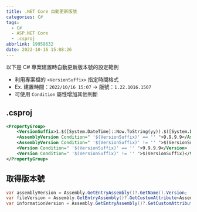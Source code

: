 ```yaml
---
title: .NET Core 自動更新版號
categories: C#
tags:
  - C#
  - ASP.NET Core
  - .csproj
abbrlink: 19958632
date: 2022-10-16 15:08:26
---
```


以下是 C# 專案建置時自動更新版本號的設定範例

* 利用專案檔的 `<VersionSuffix>` 指定時間格式
* Ex. 建置時間：`2022/10/16 15:07` -> 版號：`1.22.1016.1507`
* 可使用 `Condition` 屬性增加其他判斷

<!-- more -->

## .csproj

``` xml
<PropertyGroup>
    <VersionSuffix>1.$([System.DateTime]::Now.ToString(yy)).$([System.DateTime]::Now.ToString(MMdd)).$([System.DateTime]::Now.ToString(HHmm))</VersionSuffix>
    <AssemblyVersion Condition=" '$(VersionSuffix)' == '' ">9.9.9.9</AssemblyVersion>
    <AssemblyVersion Condition=" '$(VersionSuffix)' != '' ">$(VersionSuffix)</AssemblyVersion>
    <Version Condition=" '$(VersionSuffix)' == '' ">9.9.9.9</Version>
    <Version Condition=" '$(VersionSuffix)' != '' ">$(VersionSuffix)</Version>
</PropertyGroup>
```

## 取得版本號

``` csharp
var assemblyVersion = Assembly.GetEntryAssembly()?.GetName().Version;
var fileVersion = Assembly.GetEntryAssembly()?.GetCustomAttribute<AssemblyFileVersionAttribute>().Version;
var informationVersion = Assembly.GetEntryAssembly()?.GetCustomAttribute<AssemblyInformationalVersionAttribute>().InformationalVersion;
```
